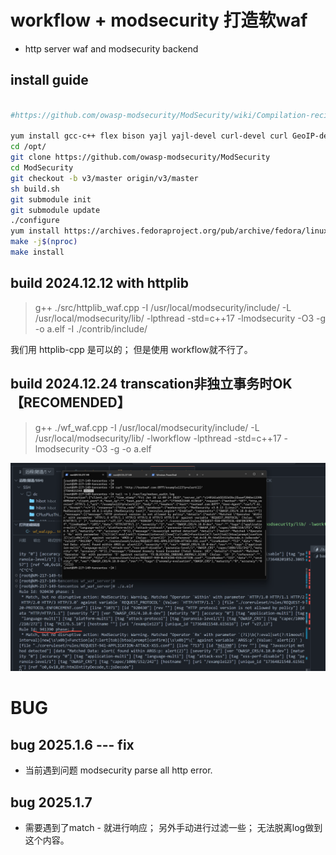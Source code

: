 # workflow + modsecurity 打造软waf
- http server waf and modsecurity backend 

## install guide 
```bash

#https://github.com/owasp-modsecurity/ModSecurity/wiki/Compilation-recipes-for-v3.x#centos-7-minimal

yum install gcc-c++ flex bison yajl yajl-devel curl-devel curl GeoIP-devel doxygen zlib-devel pcre-devel
cd /opt/
git clone https://github.com/owasp-modsecurity/ModSecurity
cd ModSecurity
git checkout -b v3/master origin/v3/master
sh build.sh
git submodule init
git submodule update
./configure
yum install https://archives.fedoraproject.org/pub/archive/fedora/linux/updates/23/x86_64/b/bison-3.0.4-3.fc23.x86_64.rpm
make -j$(nproc)
make install

```

## build 2024.12.12 with httplib 
>  g++ ./src/httplib_waf.cpp -I /usr/local/modsecurity/include/ -L /usr/local/modsecurity/lib/ -lpthread -std=c++17 -lmodsecurity -O3 -g -o a.elf -I ./contrib/include/

我们用 httplib-cpp 是可以的； 但是使用 workflow就不行了。

## build 2024.12.24 transcation非独立事务时OK 【RECOMENDED】
>  g++ ./wf_waf.cpp -I /usr/local/modsecurity/include/ -L /usr/local/modsecurity/lib/ -lworkflow -lpthread -std=c++17 -lmodsecurity -O3 -g -o a.elf 

![](./dcos/images/image.png)


# BUG
## bug 2025.1.6  --- fix
- 当前遇到问题 modsecurity parse all http error.

## bug 2025.1.7
- 需要遇到了match - 就进行响应； 另外手动进行过滤一些； 无法脱离log做到这个内容。


